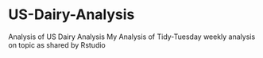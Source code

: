 # US-Dairy-Analysis
Analysis of US Dairy Analysis 
My Analysis of Tidy-Tuesday weekly analysis on topic as shared by Rstudio
